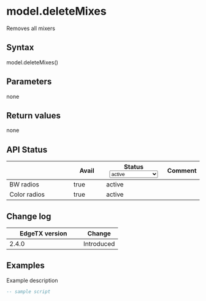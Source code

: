 # model.deleteMixes

Removes all mixers

## Syntax

model.deleteMixes()

## Parameters

none

## Return values

none

## API Status

<table><thead><tr><th width="161"></th><th width="72" data-type="checkbox">Avail</th><th width="145">Status<select><option value="93c8b010d44e45efaec5c0c14d3992ac" label="active" color="blue"></option><option value="7e7074d1164048e3b0b24a02b4300f6c" label="to be depreciated" color="blue"></option></select></th><th>Comment</th></tr></thead><tbody><tr><td>BW radios</td><td>true</td><td><span data-option="93c8b010d44e45efaec5c0c14d3992ac">active</span></td><td></td></tr><tr><td>Color radios</td><td>true</td><td><span data-option="93c8b010d44e45efaec5c0c14d3992ac">active</span></td><td></td></tr></tbody></table>

## Change log

<table><thead><tr><th width="177">EdgeTX version</th><th>Change</th></tr></thead><tbody><tr><td>2.4.0</td><td>Introduced</td></tr></tbody></table>

## Examples

Example description

```lua
-- sample script
```
